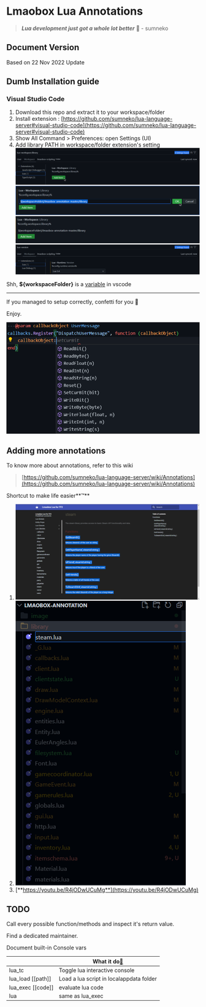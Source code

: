 # Lmaobox Lua Annotations

> ***Lua development just got a whole lot better*** 🧠 - sumneko

## Document Version

Based on 22 Nov 2022 Update

## Dumb Installation guide

### Visual Studio Code

1. Download this repo and extract it to your workspace/folder
2. Install extension : [https://github.com/sumneko/lua-language-server#visual-studio-code](https://github.com/sumneko/lua-language-server#visual-studio-code)
3. Show All Command > Preferences: open Settings (UI)
4. Add library PATH in workspace/folder extension's setting![1670230337389](image/readme/1670230337389.png)![img](image/readme/1670230602287.png)![1670230574377](image/readme/1670230574377.png)![1670230914118](image/readme/1670230914118.png)

Shh, **${workspaceFolder}** is a [variable](https://code.visualstudio.com/docs/editor/variables-reference) in vscode

---

If you managed to setup correctly, confetti for you 🎉

Enjoy.

![1670231242609](image/readme/1670231242609.png)

## Adding more annotations

To know more about annotations, refer to this wiki

> [https://github.com/sumneko/lua-language-server/wiki/Annotations](https://github.com/sumneko/lua-language-server/wiki/Annotations)

Shortcut to make life easier**™**

1. ![1670231723312](image/readme/1670231723312.png)
2. ![1670231762183](image/readme/1670231762183.png)
3. [**https://youtu.be/R4jODwUCuMg**](https://youtu.be/R4jODwUCuMg)

## TODO

Call every possible function/methods and inspect it's return value.

Find a dedicated maintainer.

Document built-in Console vars

|                   | What it do[🤔](https://emojipedia.org/thinking-face/) |
| ----------------- | -------------------------------------------------- |
| lua_tc            | Toggle lua interactive console                     |
| lua_load [[path]] | Load a lua script in localappdata folder           |
| lua_exec [[code]] | evaluate lua code                                 |
| lua               | same as lua_exec                                   |
